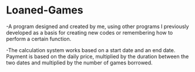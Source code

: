 # Loaned-Games 
-A program designed and created by me, using other programs I previously developed as a basis for creating new codes or remembering how to perform a certain function.

-The calculation system works based on a start date and an end date. Payment is based on the daily price, multiplied by the duration between the two dates and multiplied by the number of games borrowed. 
